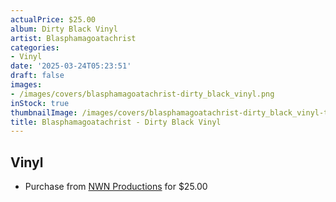 ```yaml
---
actualPrice: $25.00
album: Dirty Black Vinyl
artist: Blasphamagoatachrist
categories:
- Vinyl
date: '2025-03-24T05:23:51'
draft: false
images:
- /images/covers/blasphamagoatachrist-dirty_black_vinyl.png
inStock: true
thumbnailImage: /images/covers/blasphamagoatachrist-dirty_black_vinyl-thumb.png
title: Blasphamagoatachrist - Dirty Black Vinyl
---
```


## Vinyl
* Purchase from [NWN Productions](http://shop.nwnprod.com/index.php?route=product/product&path=75&product_id=60917&sort=pd.name&order=ASC) for $25.00
